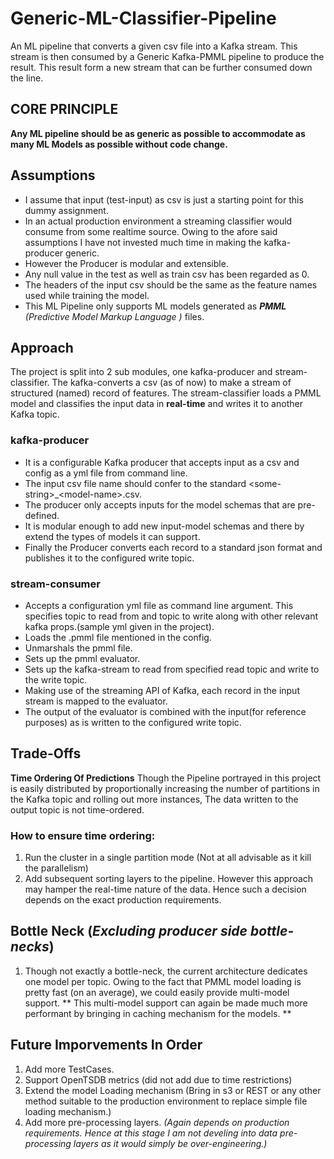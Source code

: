 # Generic-ML-Classifier-Pipeline
An ML pipeline that converts a given csv file into a Kafka stream. This stream is then consumed by a Generic Kafka-PMML pipeline to produce the result. This result form a new stream that can be further consumed down the line.

## CORE PRINCIPLE
**Any ML pipeline should be as generic as possible to accommodate as many ML Models as possible without code change.**


## Assumptions
* I assume that input (test-input) as csv is just a starting point for this dummy assignment.
* In an actual production environment a streaming classifier would consume from some realtime source. Owing to the afore said assumptions I have not invested much time in making the kafka-producer generic.
* However the Producer is modular and extensible.
* Any null value in the test as well as train csv has been regarded as 0.
* The headers of the input csv should be the same as the feature names used while training the model.
* This ML Pipeline only supports ML models generated as _**PMML**_ _(Predictive Model Markup Language )_ files.

## Approach
The project is split into 2 sub modules, one kafka-producer and stream-classifier.
The kafka-converts a csv (as of now) to make a stream of structured (named) record of features.
The stream-classifier loads a PMML model and classifies the input data in **real-time** and writes it to another Kafka topic.


### kafka-producer
* It is a configurable Kafka producer that accepts input as a csv and config as a yml file from command line.
* The input csv file name should confer to the standard \<some-string\>_\<model-name\>.csv.
* The producer only accepts inputs for the model schemas that are pre-defined.
* It is modular enough to add new input-model schemas and there by extend the types of models it can support.
* Finally the Producer converts each record to a standard json format and publishes it to the configured write topic.

### stream-consumer
* Accepts a configuration yml file as command line argument. This specifies topic to read from and topic to write along with other relevant kafka props.(sample yml given in the project).
* Loads the .pmml file mentioned in the config.
* Unmarshals the pmml file.
* Sets up the pmml evaluator.
* Sets up the kafka-stream to read from specified read topic and write to the write topic.
* Making use of the streaming API of Kafka, each record in the input stream is mapped to the evaluator.
* The output of the evaluator is combined with the input(for reference purposes) as is written to the configured write topic.


## Trade-Offs
**Time Ordering Of Predictions** Though the Pipeline portrayed in this project is easily distributed by proportionally increasing the number of partitions in the Kafka topic and rolling out more instances,
The data written to the output topic is not time-ordered.
### How to ensure time ordering:
1. Run the cluster in a single partition mode (Not at all advisable as it kill the parallelism)
2. Add subsequent sorting layers to the pipeline. However this approach may hamper the real-time nature of the data.
Hence such a decision depends on the exact production requirements.

## Bottle Neck (*Excluding producer side bottle-necks*) 
1. Though not exactly a bottle-neck, the current architecture dedicates one model per topic. Owing to the fact that PMML model loading is pretty fast (on an average), we could easily provide multi-model support.
** This multi-model support can again be made much more performant by bringing in caching mechanism for the models. **


## Future Imporvements In Order
1. Add more TestCases.
2. Support OpenTSDB metrics (did not add due to time restrictions)
3. Extend the model Loading mechanism (Bring in s3 or REST or any other method suitable to the production environment to replace simple file loading mechanism.)   
4. Add more pre-processing layers. *(Again depends on production requirements. Hence at this stage I am not develing into data pre-processing layers as it would simply be over-engineering.)*
